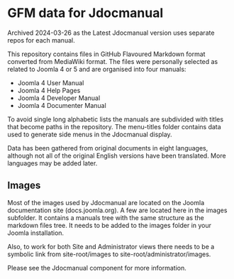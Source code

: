 # GFM data for Jdocmanual

Archived 2024-03-26 as the Latest Jdocmanual version uses separate repos for each manual.

This repository contains files in GitHub Flavoured Markdown format converted
from MediaWiki format. The files were personally selected as related
to Joomla 4 or 5 and are organised into four manuals:

- Joomla 4 User Manual
- Joomla 4 Help Pages
- Joomla 4 Developer Manual
- Joomla 4 Documenter Manual

To avoid single long alphabetic lists the manuals are subdivided with
titles that become paths in the repository. The menu-titles folder contains
data used to generate side menus in the Jdocmanual display.

Data has been gathered from original documents in eight languages,
although not all of the original English versions have been translated.
More languages may be added later.

## Images

Most of the images used by Jdocmanual are located on the Joomla documentation 
site (docs.joomla.org). A few are located here in the images subfolder. It
contains a manuals tree with the same structure as the markdown files tree.
It needs to be added to the images folder in your Joomla installation.

Also, to work for both Site and Administrator views there needs to be a 
symbolic link from site-root/images to site-root/administrator/images. 

Please see the Jdocmanual component for more information.
